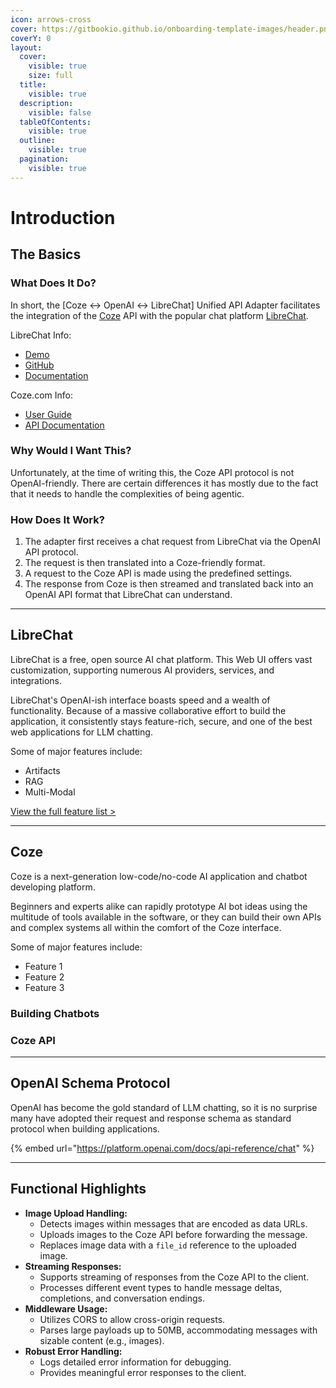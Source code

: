 ```yaml
---
icon: arrows-cross
cover: https://gitbookio.github.io/onboarding-template-images/header.png
coverY: 0
layout:
  cover:
    visible: true
    size: full
  title:
    visible: true
  description:
    visible: false
  tableOfContents:
    visible: true
  outline:
    visible: true
  pagination:
    visible: true
---
```


# Introduction

## The Basics

### What Does It Do?

In short, the \[Coze ↔ OpenAI ↔ LibreChat] Unified API Adapter facilitates the integration of the [Coze](https://www.coze.com/) API with the popular chat platform [LibreChat](https://www.librechat.ai/).&#x20;

LibreChat Info:&#x20;

* [Demo](https://librechat-librechat.hf.space/)
* [GitHub](https://github.com/danny-avila/LibreChat)&#x20;
* [Documentation](https://www.librechat.ai/docs)&#x20;

Coze.com Info:

* [User Guide](https://www.coze.com/docs/guides)
* [API Documentation](https://www.coze.com/docs/developer\_guides/coze\_api\_overview)

### Why Would I Want This?

Unfortunately, at the time of writing this, the Coze API protocol is not OpenAI-friendly. There are certain differences it has mostly due to the fact that it needs to handle the complexities of being agentic.&#x20;

### How Does It Work?

1. The adapter first receives a chat request from LibreChat via the OpenAI API protocol.
2. The request is then translated into a Coze-friendly format.
3. A request to the Coze API is made using the predefined settings.
4. The response from Coze is then streamed and translated back into an OpenAI API format that LibreChat can understand.

***

## LibreChat

LibreChat is a free, open source AI chat platform. This Web UI offers vast customization, supporting numerous AI providers, services, and integrations.

LibreChat's OpenAI-ish interface boasts speed and a wealth of functionality. Because of a massive collaborative effort to build the application, it consistently stays feature-rich, secure, and one of the best web applications for LLM chatting.

Some of major features include:

* Artifacts
* RAG
* Multi-Modal

[View the full feature list >](https://www.librechat.ai/docs/features)

***

## Coze

Coze is a next-generation low-code/no-code AI application and chatbot developing platform.

Beginners and experts alike can rapidly prototype AI bot ideas using the multitude of tools available in the software, or they can build their own APIs and complex systems all within the comfort of the Coze interface.

Some of major features include:

* Feature 1
* Feature 2
* Feature 3

### Building Chatbots

### Coze API

***

## OpenAI Schema Protocol

OpenAI has become the gold standard of LLM chatting, so it is no surprise many have adopted their request and response schema as standard protocol when building applications.

{% embed url="https://platform.openai.com/docs/api-reference/chat" %}

***

## **Functional Highlights**

* **Image Upload Handling:**
  * Detects images within messages that are encoded as data URLs.
  * Uploads images to the Coze API before forwarding the message.
  * Replaces image data with a `file_id` reference to the uploaded image.
* **Streaming Responses:**
  * Supports streaming of responses from the Coze API to the client.
  * Processes different event types to handle message deltas, completions, and conversation endings.
* **Middleware Usage:**
  * Utilizes CORS to allow cross-origin requests.
  * Parses large payloads up to 50MB, accommodating messages with sizable content (e.g., images).
* **Robust Error Handling:**
  * Logs detailed error information for debugging.
  * Provides meaningful error responses to the client.
